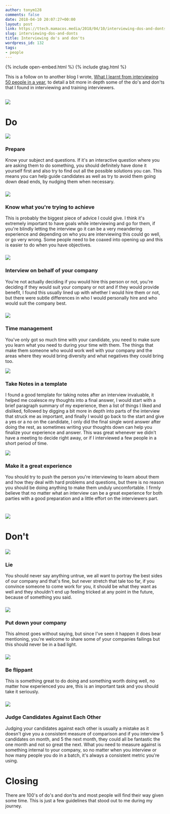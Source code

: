```yaml
---
author: tonym128
comments: false
date: 2018-04-10 20:07:27+00:00
layout: post
link: https://ttech.mamacos.media/2018/04/10/interviewing-dos-and-donts/
slug: interviewing-dos-and-donts
title: Interviewing do's and don'ts
wordpress_id: 132
tags:
- people
---
```

{% include open-embed.html %}
{% include gtag.html %}

This is a follow on to another blog I wrote, [What I learnt from interviewing 50 people in a year](/2018/04/10/what-i-learnt-from-interviewing-over-50-people-in-a-year/), to detail a bit more in depth some of the do's and don'ts that I found in interviewing and training interviewers.


## ![](/images/2018/04/Checklist.jpg)




# Do


![](/images/2018/04/Prepare.jpg)


### Prepare


Know your subject and questions. If it's an interactive question where you are asking them to do something, you should definitely have done it yourself first and also try to find out all the possible solutions you can. This means you can help guide candidates as well as try to avoid them going down dead ends, by nudging them when necessary.


### ![](/images/2018/04/Know-what-youre-trying-to-achieve.jpg)




### Know what you're trying to achieve


This is probably the biggest piece of advice I could give. I think it's extremely important to have goals while interviewing and go for them, if you're blindly letting the interview go it can be a very meandering experience and depending on who you are interviewing this could go well, or go very wrong. Some people need to be coaxed into opening up and this is easier to do when you have objectives.


### ![](/images/2018/04/Interview-on-behalf-of-your-company.jpg)




### Interview on behalf of your company


You're not actually deciding if you would hire this person or not, you're deciding if they would suit your company or not and if they would provide benefit, I found this usually lined up with whether I would hire them or not, but there were subtle differences in who I would personally hire and who would suit the company best.


### ![](/images/2018/04/Time-management.jpg)




### Time management


You've only got so much time with your candidate, you need to make sure you learn what you need to during your time with them. The things that make them someone who would work well with your company and the areas where they would bring diversity and what negatives they could bring too.

![](/images/2018/04/Take-Notes-in-a-template.jpg)


### Take Notes in a template




I found a good template for taking notes after an interview invaluable, it helped me coalesce my thoughts into a final answer, I would start with a brief paragraph summary of my experience, then a list of things I liked and disliked, followed by digging a bit more in depth into parts of the interview that struck me as important, and finally I would go back to the start and give a yes or a no on the candidate, I only did the final single word answer after doing the rest, as sometimes writing your thoughts down can help you finalize your experience and answer. This was great whenever we didn't have a meeting to decide right away, or if I interviewed a few people in a short period of time.


![](/images/2018/04/Make-it-a-great-experience.jpg)


### Make it a great experience


You should try to push the person you're interviewing to learn about them and how they deal with hard problems and questions, but there is no reason you should be doing anything to make them unduly uncomfortable. I firmly believe that no matter what an interview can be a great experience for both parties with a good preparation and a little effort on the interviewers part.


# ![](/images/2018/04/Dont.jpg)




# Don't




### ![](/images/2018/04/Lie.jpg)




### Lie


You should never say anything untrue, we all want to portray the best sides of our company and that's fine, but never stretch that tale too far, if you convince someone to come work for you, it should be what they want as well and they shouldn't end up feeling tricked at any point in the future, because of something you said.


### ![](/images/2018/04/Put-down-your-company.png)




### Put down your company


This almost goes without saying, but since I've seen it happen it does bear mentioning, you're welcome to share some of your companies failings but this should never be in a bad light.


### ![](/images/2018/04/Be-flippant.jpg)




### Be flippant


This is something great to do doing and something worth doing well, no matter how experienced you are, this is an important task and you should take it seriously.


### ![](/images/2018/04/Judge-Candidates-Against-Each-Other.jpg)




### Judge Candidates Against Each Other


Judging your candidates against each other is usually a mistake as it doesn't give you a consistent measure of comparison and if you interview 5 candidates on month, and 5 the next month, they could all be fantastic the one month and not so great the next. What you need to measure against is something internal to your company, so no matter when you interview or how many people you do in a batch, it's always a consistent metric you're using.


# Closing


There are 100's of do's and don'ts and most people will find their way given some time. This is just a few guidelines that stood out to me during my journey.



